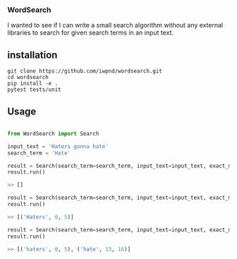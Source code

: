 ### WordSearch

I wanted to see if I can write a small search algorithm without any external libraries to search for given search terms in an input text.

## installation

```
git clone https://github.com/iwpnd/wordsearch.git
cd wordsearch
pip install -e .
pytest tests/unit

```

## Usage

```python

from WordSearch import Search

input_text = 'Haters gonna hate'
search_term = 'Hate'

result = Search(search_term=search_term, input_text=input_text, exact_match=True, case_sensitive=True)
result.run()

>> []

result = Search(search_term=search_term, input_text=input_text, exact_match=False, case_sensitive=True)
result.run()

>> [('Haters', 0, 5)]

result = Search(search_term=search_term, input_text=input_text, exact_match=False, case_sensitive=False)
result.run()

>> [('haters', 0, 5), ('hate', 13, 16)]
```

